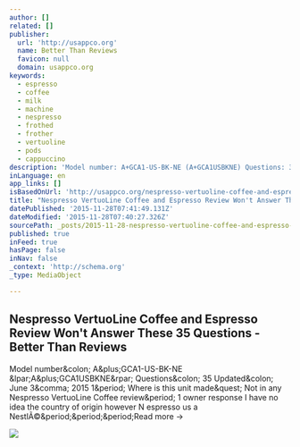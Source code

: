 ```yaml
---
author: []
related: []
publisher:
  url: 'http://usappco.org'
  name: Better Than Reviews
  favicon: null
  domain: usappco.org
keywords:
  - espresso
  - coffee
  - milk
  - machine
  - nespresso
  - frothed
  - frother
  - vertuoline
  - pods
  - cappuccino
description: 'Model number: A+GCA1-US-BK-NE (A+GCA1USBKNE) Questions: 35 Updated: June 3, 2015 1. Where is this unit made? Not in any Nespresso VertuoLine Coffee review. 1 owner response I have no idea the country of origin however N espresso us a NestlÃ©...Read more →'
inLanguage: en
app_links: []
isBasedOnUrl: 'http://usappco.org/nespresso-vertuoline-coffee-and-espresso-review-wont-answer-these-35-questions/'
title: "Nespresso VertuoLine Coffee and Espresso Review Won't Answer These 35 Questions - Better Than Reviews"
datePublished: '2015-11-28T07:41:49.131Z'
dateModified: '2015-11-28T07:40:27.326Z'
sourcePath: _posts/2015-11-28-nespresso-vertuoline-coffee-and-espresso-review-wont-answer.md
published: true
inFeed: true
hasPage: false
inNav: false
_context: 'http://schema.org'
_type: MediaObject

---
```

<article style=""><h1>Nespresso VertuoLine Coffee and Espresso Review Won't Answer These 35 Questions - Better Than Reviews</h1><p>Model number&amp;colon; A&amp;plus;GCA1-US-BK-NE &amp;lpar;A&amp;plus;GCA1USBKNE&amp;rpar; Questions&amp;colon; 35 Updated&amp;colon; June 3&amp;comma; 2015 1&amp;period; Where is this unit made&amp;quest; Not in any Nespresso VertuoLine Coffee review&amp;period; 1 owner response I have no idea the country of origin however N espresso us a NestlÃ©&amp;period;&amp;period;&amp;period;Read more →</p><img src="http://usappco.org/wp-content/uploads/2015/11/USAPPco-Building.jpg" /></article>